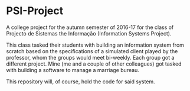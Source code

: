 # PSI-Project
A college project for the autumn semester of 2016-17 for the class of Projecto de Sistemas the Informação (Information Systems Project).

This class tasked their students with building an information system from scratch based on the specifications of a simulated client played by the professor, whom the groups would meet bi-weekly. Each group got a different project. Mine (me and a couple of other colleagues) got tasked with building a software to manage a marriage bureau.

This repository will, of course, hold the code for said system.
